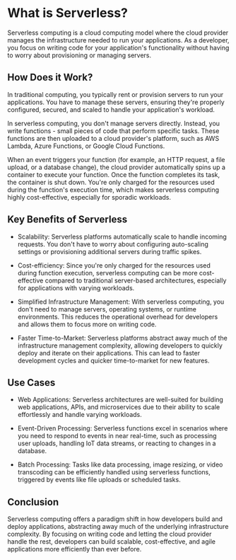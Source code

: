 # What is Serverless?
Serverless computing is a cloud computing model where the cloud provider manages the infrastructure needed to run your applications. As a developer, you focus on writing code for your application's functionality without having to worry about provisioning or managing servers.

## How Does it Work?
In traditional computing, you typically rent or provision servers to run your applications. You have to manage these servers, ensuring they're properly configured, secured, and scaled to handle your application's workload.

In serverless computing, you don't manage servers directly. Instead, you write functions - small pieces of code that perform specific tasks. These functions are then uploaded to a cloud provider's platform, such as AWS Lambda, Azure Functions, or Google Cloud Functions.

When an event triggers your function (for example, an HTTP request, a file upload, or a database change), the cloud provider automatically spins up a container to execute your function. Once the function completes its task, the container is shut down. You're only charged for the resources used during the function's execution time, which makes serverless computing highly cost-effective, especially for sporadic workloads.

## Key Benefits of Serverless
- Scalability: Serverless platforms automatically scale to handle incoming requests. You don't have to worry about configuring auto-scaling settings or provisioning additional servers during traffic spikes.

- Cost-efficiency: Since you're only charged for the resources used during function execution, serverless computing can be more cost-effective compared to traditional server-based architectures, especially for applications with varying workloads.

- Simplified Infrastructure Management: With serverless computing, you don't need to manage servers, operating systems, or runtime environments. This reduces the operational overhead for developers and allows them to focus more on writing code.

- Faster Time-to-Market: Serverless platforms abstract away much of the infrastructure management complexity, allowing developers to quickly deploy and iterate on their applications. This can lead to faster development cycles and quicker time-to-market for new features.

## Use Cases
- Web Applications: Serverless architectures are well-suited for building web applications, APIs, and microservices due to their ability to scale effortlessly and handle varying workloads.

- Event-Driven Processing: Serverless functions excel in scenarios where you need to respond to events in near real-time, such as processing user uploads, handling IoT data streams, or reacting to changes in a database.

- Batch Processing: Tasks like data processing, image resizing, or video transcoding can be efficiently handled using serverless functions, triggered by events like file uploads or scheduled tasks.

## Conclusion
Serverless computing offers a paradigm shift in how developers build and deploy applications, abstracting away much of the underlying infrastructure complexity. By focusing on writing code and letting the cloud provider handle the rest, developers can build scalable, cost-effective, and agile applications more efficiently than ever before.
